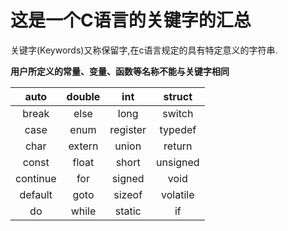 #   这是一个C语言的关键字的汇总

关键字(Keywords)又称保留字,在c语言规定的具有特定意义的字符串.

**用户所定义的常量、变量、函数等名称不能与关键字相同**

|   auto   | double |   int    |  struct  |
| :------: | :----: | :------: | :------: |
|  break   |  else  |   long   |  switch  |
|   case   |  enum  | register | typedef  |
|   char   | extern |  union   |  return  |
|  const   | float  |  short   | unsigned |
| continue |  for   |  signed  |   void   |
| default  |  goto  |  sizeof  | volatile |
|    do    | while  |  static  |    if    |

